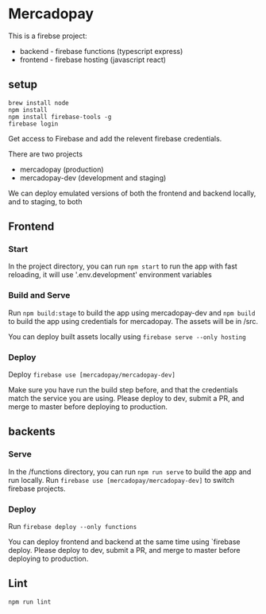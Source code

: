 # Mercadopay

This is a firebse project:

- backend - firebase functions (typescript express)
- frontend - firebase hosting (javascript react)

## setup

    brew install node
    npm install
    npm install firebase-tools -g
    firebase login

Get access to Firebase and add the relevent firebase credentials.

There are two projects 
- mercadopay (production)
- mercadopay-dev (development and staging)

We can deploy emulated versions of both the frontend and backend locally, and to staging, to both 

## Frontend

### Start

In the project directory, you can run `npm start` to run the app with fast reloading, it will use '.env.development' environment variables

### Build and Serve 

Run `npm build:stage` to build the app using mercadopay-dev and `npm build` to build the app using credentials for mercadopay. The assets will be in /src.

You can deploy built assets locally using `firebase serve --only hosting`

### Deploy

Deploy `firebase use [mercadopay/mercadopay-dev]`

Make sure you have run the build step before, and that the credentials match the service you are using. Please deploy to dev, submit a PR, and merge to master before deploying to production.

## backents

### Serve

In the /functions directory, you can run `npm run serve` to build the app and run locally. Run `firebase use [mercadopay/mercadopay-dev]` to switch firebase projects.

### Deploy

Run `firebase deploy --only functions`

You can deploy frontend and backend at the same time using `firebase deploy. Please deploy to dev, submit a PR, and merge to master before deploying to production.

## Lint

    npm run lint